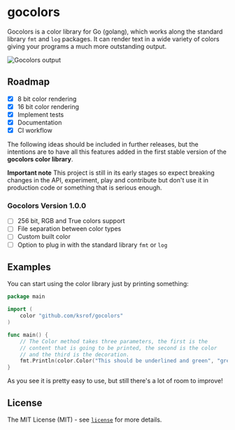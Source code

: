 # gocolors
Gocolors is a color library for Go (golang), which works along the standard library `fmt` and `log` packages. It can render text in a wide variety of colors giving your programs a much more outstanding output.

![Gocolors output](https://github.com/ksrof/gocolors/tree/main/images/gocolors_output.png)
## Roadmap
- [x] 8 bit color rendering
- [x] 16 bit color rendering
- [x] Implement tests
- [x] Documentation
- [x] CI workflow

The following ideas should be included in further releases, but the intentions are to have all this features added in the first stable version of the **gocolors color library**.

**Important note** This project is still in its early stages so expect breaking changes in the API, experiment, play and contribute but don't use it in production code or something that is serious enough.

### Gocolors Version 1.0.0
- [ ] 256 bit, RGB and True colors support
- [ ] File separation between color types
- [ ] Custom built color
- [ ] Option to plug in with the standard library `fmt` or `log`

## Examples
You can start using the color library just by printing something:
```go
package main

import (
	color "github.com/ksrof/gocolors"
)

func main() {
	// The Color method takes three parameters, the first is the
	// content that is going to be printed, the second is the color
	// and the third is the decoration.
	fmt.Println(color.Color("This should be underlined and green", "green", "underline"))
}
```
As you see it is pretty easy to use, but still there's a lot of room to improve!

## License
The MIT License (MIT) - see [`license`](https://github.com/ksrof/gocolors/blob/main/LICENSE) for more details.